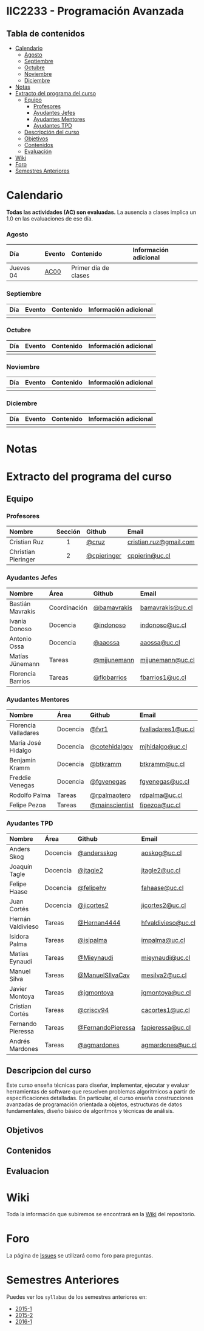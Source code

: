 # IIC2233 - Programación Avanzada

## Tabla de contenidos
* [Calendario](#calendario)
    * [Agosto](#agosto)
    * [Septiembre](#septiembre)
    * [Octubre](#octubre)
    * [Noviembre](#noviembre)
    * [Diciembre](#diciembre)
* [Notas](#notas)
* [Extracto del programa del curso](#extracto-del-programa-del-curso)
    * [Equipo](#equipo)
        * [Profesores](#profesores)
        * [Ayudantes Jefes](#ayudantes-jefes)
        * [Ayudantes Mentores](#ayudantes-mentores)
        * [Ayudantes TPD](#ayudantes-tpd)
    * [Descripción del curso](#descripcion-del-curso)
    * [Objetivos](#objetivos)
    * [Contenidos](#contenidos)
    * [Evaluación](#evaluacion)
* [Wiki](#wiki)
* [Foro](#foro)
* [Semestres Anteriores](#semestres-anteriores)


# Calendario

**Todas las actividades (AC) son evaluadas.** La ausencia a clases implica un 1.0 en las evaluaciones de ese día.

### Agosto
| Día  | Evento | Contenido                  | Información adicional |
|:---- |:------ |:-------------------------- |:--------------------- |
|Jueves 04 | [AC00]() | Primer día de clases |                       |

### Septiembre
| Día  | Evento | Contenido                  | Información adicional |
|:---- |:------ |:-------------------------- |:--------------------- |
| | []()| | |

### Octubre
| Día  | Evento | Contenido                  | Información adicional |
|:---- |:------ |:-------------------------- |:--------------------- |
| | []()| | |

### Noviembre
| Día  | Evento | Contenido                  | Información adicional |
|:---- |:------ |:-------------------------- |:--------------------- |
| | []()| | |

### Diciembre
| Día  | Evento | Contenido                  | Información adicional |
|:---- |:------ |:-------------------------- |:--------------------- |
| | []()| | |

# Notas





# Extracto del programa del curso

## Equipo

### Profesores

| Nombre                | Sección   | Github        |  Email         |
|:--------------------- |:--------: |:------------- | :------------- |
| Cristian Ruz          | 1         | [@cruz](https://github.com/cruz)              | cristian.ruz@gmail.com |
| Christian Pieringer   | 2         | [@cpieringer](https://github.com/cpieringer)  | cppierin@uc.cl |


### Ayudantes Jefes

| Nombre                | Área          | Github        | Email         |
|:--------------------- |:------------- |:------------- |:------------- |
| Bastián Mavrakis      | Coordinación  | [@bamavrakis](https://github.com/bamavrakis)  | [bamavrakis@uc.cl](mailto:) |
| Ivania Donoso         | Docencia      | [@indonoso](https://github.com/indonoso)      | [indonoso@uc.cl](mailto:) |
| Antonio Ossa          | Docencia      | [@aaossa](https://github.com/aaossa)          | [aaossa@uc.cl](mailto:) |
| Matías Jünemann       | Tareas        | [@mjjunemann](https://github.com/mjjunemann)  | [mjjunemann@uc.cl](mailto:) |
| Florencia Barrios     | Tareas        | [@flobarrios](https://github.com/flobarrios)  | [fbarrios1@uc.cl](mailto:) |


### Ayudantes Mentores

| Nombre                | Área          | Github        | Email         |
|:--------------------- |:------------- |:------------- |:------------- |
| Florencia Valladares  | Docencia      | [@fvr1](https://github.com/fvr1)                      | fvalladares1@uc.cl| 
| María José Hidalgo    | Docencia      | [@cotehidalgov](https://github.com/cotehidalgov)      | mjhidalgo@uc.cl |
| Benjamín Kramm        | Docencia      | [@btkramm](https://github.com/btkramm)                | btkramm@uc.cl |
| Freddie Venegas       | Docencia      | [@fgvenegas](https://github.com/fgvenegas)            | fgvenegas@uc.cl |
| Rodolfo Palma         | Tareas        | [@rpalmaotero](https://github.com/rpalmaotero)        | rdpalma@uc.cl |
| Felipe Pezoa          | Tareas        | [@mainscientist](https://github.com/mainscientist)    | fipezoa@uc.cl |


### Ayudantes TPD

| Nombre                | Área          | Github        | Email         |
|:--------------------- |:------------- |:------------- |:------------- |
| Anders Skog           | Docencia      | [@andersskog](https://github.com/andersskog)              | aoskog@uc.cl |
| Joaquín Tagle         | Docencia      | [@jtagle2](https://github.com/jtagle2)                    | jtagle2@uc.cl |
| Felipe Haase          | Docencia      | [@felipehv](https://github.com/felipehv)                  | fahaase@uc.cl |
| Juan Cortés           | Docencia      | [@jicortes2](https://github.com/jicortes2)                | jicortes2@uc.cl |
| Hernán Valdivieso     | Tareas        | [@Hernan4444](https://github.com/Hernan4444)              | hfvaldivieso@uc.cl |
| Isidora Palma         | Tareas        | [@isipalma](https://github.com/isipalma)                  | impalma@uc.cl |
| Matias Eynaudi        | Tareas        | [@Mieynaudi](https://github.com/Mieynaudi)                | mieynaudi@uc.cl |
| Manuel Silva          | Tareas        | [@ManuelSIlvaCav](https://github.com/ManuelSIlvaCav)      | mesilva2@uc.cl |
| Javier Montoya        | Tareas        | [@jgmontoya](https://github.com/jgmontoya)                | jgmontoya@uc.cl |
| Cristian Cortés       | Tareas        | [@criscv94](https://github.com/criscv94)                  | cacortes1@uc.cl |
| Fernando Pieressa     | Tareas        | [@FernandoPieressa](https://github.com/FernandoPieressa)  | fapieressa@uc.cl |
| Andrés Mardones       | Tareas        | [@agmardones](https://github.com/agmardones)              | agmardones@uc.cl |


## Descripcion del curso

Este curso enseña técnicas para diseñar, implementar, ejecutar y evaluar herramientas de software que
resuelven problemas algorítmicos a partir de especificaciones detalladas. En particular, el curso enseña
construcciones avanzadas de programación orientada a objetos, estructuras de datos fundamentales,
diseño básico de algoritmos y técnicas de análisis.

## Objetivos





## Contenidos





## Evaluacion





# Wiki

Toda la información que subiremos se encontrará en la [Wiki](../../wiki) del repositorio.

# Foro

La página de [Issues](../../issues) se utilizará como foro para preguntas.

# Semestres Anteriores

Puedes ver los `syllabus` de los semestres anteriores en:
- [2015-1](https://github.com/IIC2233-2015-1/syllabus)
- [2015-2](https://github.com/IIC2233-2015-2/syllabus)
- [2016-1](https://github.com/IIC2233-2016-1/syllabus)
